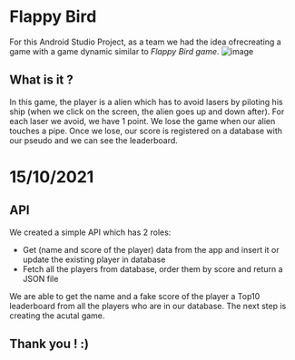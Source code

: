 # Flappy Bird
For this Android Studio Project, as a team we had the idea of ​​recreating a game with a game dynamic similar to *Flappy Bird game*.
![image](https://github.com/SebasTol-777/Galaxy-Luppyx/assets/127360986/75769ad5-f63a-4a64-a795-8258c8c3a08b)


## What is it ?
In this game, the player is a alien which has to avoid lasers by piloting his ship (when we click on the screen, the alien goes up and down after). For each laser we avoid, we have 1 point. We lose the game when our alien touches a pipe. Once we lose, our score is registered on a database with our pseudo and we can see the leaderboard.


# 15/10/2021
## API
We created a simple API which has 2 roles: 
* Get (name and score of the player) data from the app and insert it or update the existing player in database
* Fetch all the players from database, order them by score and return a JSON file

We are able to get the name and a fake score of the player a  Top10 leaderboard from all the players who are in our database. The next step is creating the acutal game.


## Thank you ! :)
